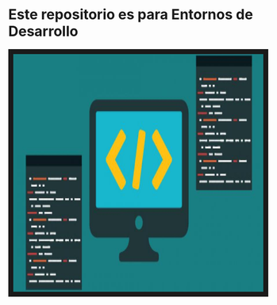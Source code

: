 # Este repositorio es para Entornos de Desarrollo

<div>
<p align="center">
  <img src="InicioEntornosD.jpg" width="720" height="480" border="10" /></a>
</div>
